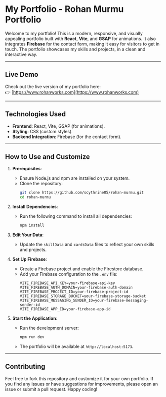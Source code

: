 # My Portfolio - Rohan Murmu Portfolio

Welcome to my portfolio! This is a modern, responsive, and visually appealing portfolio built with **React**, **Vite**, and **GSAP** for animations. It also integrates **Firebase** for the contact form, making it easy for visitors to get in touch. The portfolio showcases my skills and projects, in a clean and interactive way.

---

## Live Demo

Check out the live version of my portfolio here:  
👉 [https://www.rohanworks.com](https://www.rohanworks.com)

---

## Technologies Used

- **Frontend**: React, Vite, GSAP (for animations).
- **Styling**: CSS (custom styles).
- **Backend Integration**: Firebase (for the contact form).

---

## How to Use and Customize

1. **Prerequisites**:
   - Ensure Node.js and npm are installed on your system.
   - Clone the repository:
     ```bash
     git clone https://github.com/scythrine05/rohan-murmu.git
     cd rohan-murmu
     ```

2. **Install Dependencies**:
   - Run the following command to install all dependencies:
     ```bash
     npm install
     ```

3. **Edit Your Data**:
   - Update the `skillData` and `cardsData` files to reflect your own skills and projects.

4. **Set Up Firebase**:
   - Create a Firebase project and enable the Firestore database.
   - Add your Firebase configuration to the `.env` file:
     ```env
     VITE_FIREBASE_API_KEY=your-firebase-api-key
     VITE_FIREBASE_AUTH_DOMAIN=your-firebase-auth-domain
     VITE_FIREBASE_PROJECT_ID=your-firebase-project-id
     VITE_FIREBASE_STORAGE_BUCKET=your-firebase-storage-bucket
     VITE_FIREBASE_MESSAGING_SENDER_ID=your-firebase-messaging-sender-id
     VITE_FIREBASE_APP_ID=your-firebase-app-id
     ```

5. **Start the Application**:
   - Run the development server:
     ```bash
     npm run dev
     ```
   - The portfolio will be available at `http://localhost:5173`.

---

## Contributing

Feel free to fork this repository and customize it for your own portfolio. If you find any issues or have suggestions for improvements, please open an issue or submit a pull request. Happy coding!
